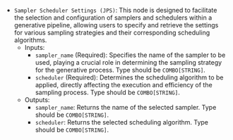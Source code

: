 - `Sampler Scheduler Settings (JPS)`: This node is designed to facilitate the selection and configuration of samplers and schedulers within a generative pipeline, allowing users to specify and retrieve the settings for various sampling strategies and their corresponding scheduling algorithms.
    - Inputs:
        - `sampler_name` (Required): Specifies the name of the sampler to be used, playing a crucial role in determining the sampling strategy for the generative process. Type should be `COMBO[STRING]`.
        - `scheduler` (Required): Determines the scheduling algorithm to be applied, directly affecting the execution and efficiency of the sampling process. Type should be `COMBO[STRING]`.
    - Outputs:
        - `sampler_name`: Returns the name of the selected sampler. Type should be `COMBO[STRING]`.
        - `scheduler`: Returns the selected scheduling algorithm. Type should be `COMBO[STRING]`.
